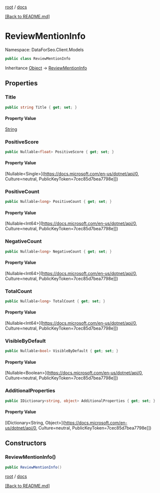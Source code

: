[root](./../ "root") / [docs](./ "docs")

[[Back to README.md]](./../README.md "[Back to README.md]")

# ReviewMentionInfo

Namespace: DataForSeo.Client.Models

```csharp
public class ReviewMentionInfo
```

Inheritance [Object](https://docs.microsoft.com/en-us/dotnet/api/Object) → [ReviewMentionInfo](./ReviewMentionInfo.md)

## Properties

### **Title**

```csharp
public string Title { get; set; }
```

#### Property Value

[String](https://docs.microsoft.com/en-us/dotnet/api/String)<br>

### **PositiveScore**

```csharp
public Nullable<float> PositiveScore { get; set; }
```

#### Property Value

[Nullable&lt;Single&gt;](https://docs.microsoft.com/en-us/dotnet/api/0, Culture=neutral, PublicKeyToken=7cec85d7bea7798e]])<br>

### **PositiveCount**

```csharp
public Nullable<long> PositiveCount { get; set; }
```

#### Property Value

[Nullable&lt;Int64&gt;](https://docs.microsoft.com/en-us/dotnet/api/0, Culture=neutral, PublicKeyToken=7cec85d7bea7798e]])<br>

### **NegativeCount**

```csharp
public Nullable<long> NegativeCount { get; set; }
```

#### Property Value

[Nullable&lt;Int64&gt;](https://docs.microsoft.com/en-us/dotnet/api/0, Culture=neutral, PublicKeyToken=7cec85d7bea7798e]])<br>

### **TotalCount**

```csharp
public Nullable<long> TotalCount { get; set; }
```

#### Property Value

[Nullable&lt;Int64&gt;](https://docs.microsoft.com/en-us/dotnet/api/0, Culture=neutral, PublicKeyToken=7cec85d7bea7798e]])<br>

### **VisibleByDefault**

```csharp
public Nullable<bool> VisibleByDefault { get; set; }
```

#### Property Value

[Nullable&lt;Boolean&gt;](https://docs.microsoft.com/en-us/dotnet/api/0, Culture=neutral, PublicKeyToken=7cec85d7bea7798e]])<br>

### **AdditionalProperties**

```csharp
public IDictionary<string, object> AdditionalProperties { get; set; }
```

#### Property Value

[IDictionary&lt;String, Object&gt;](https://docs.microsoft.com/en-us/dotnet/api/0, Culture=neutral, PublicKeyToken=7cec85d7bea7798e]])<br>

## Constructors

### **ReviewMentionInfo()**

```csharp
public ReviewMentionInfo()
```

[root](./../ "root") / [docs](./ "docs")

[[Back to README.md]](./../README.md "[Back to README.md]")